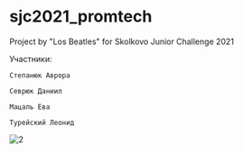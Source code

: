 # sjc2021_promtech
Project by "Los Beatles" for Skolkovo Junior Challenge 2021

Участники:

  	Степанюк Аврора
  
  	Севрюк Даниил
  
  	Мацаль Ева
  
  	Турейский Леонид
  
![2](https://user-images.githubusercontent.com/55828522/111056756-5be79d80-84cd-11eb-9c2f-e1bcdf7e987d.png)
